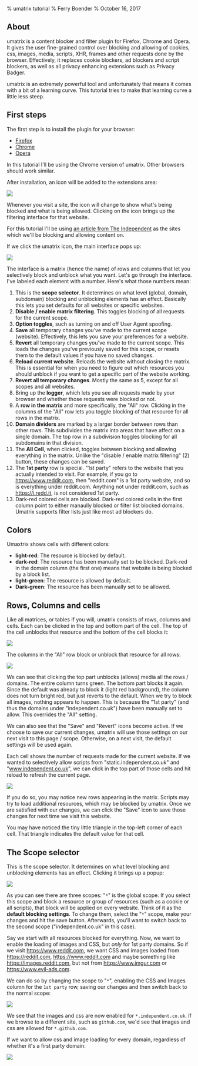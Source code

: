 % umatrix tutorial
% Ferry Boender
% October 16, 2017

## About

umatrix is a content blocker and filter plugin for Firefox, Chrome and Opera.
It gives the user fine-grained control over blocking and allowing of cookies,
css, images, media, scripts, XHR, frames and other requests done by the
browser. Effectively, it replaces cookie blockers, ad blockers and
script blockers, as well as all privacy enhancing extensions such as Privacy Badger.

umatrix is an extremely powerful tool and unfortunately that means it comes
with a bit of a learning curve. This tutorial tries to make that learning
curve a little less steep.


## First steps

The first step is to install the plugin for your browser:

* [Firefox](https://addons.mozilla.org/firefox/addon/umatrix/)
* [Chrome](https://chrome.google.com/webstore/detail/%C2%B5matrix/ogfcmafjalglgifnmanfmnieipoejdcf)
* [Opera](https://addons.opera.com/en-gb/extensions/details/umatrix/)

In this tutorial I'll be using the Chrome version of umatrix. Other browsers
should work similar.

After installation, an icon will be added to the extensions area:

![](icon.png)

Whenever you visit a site, the icon will change to show what's being blocked
and what is being allowed. Clicking on the icon brings up the filtering
interface for that website.

For this tutorial I'll be using [an article from The
Independent](http://www.independent.co.uk/news/world/americas/puerto-rico-latest-drinking-water-aid-response-superfund-dorado-site-a8000686.html)
as the sites which we'll be blocking and allowing content on.

If we click the umatrix icon, the main interface pops up:

![](umatrix_annotation.png)

The interface is a matrix (hence the name) of rows and columns that let you
selectively block and unblock what you want. Let's go through the interface.
I've labeled each element with a number. Here's what those numbers mean:

1. This is the **scope selector**. It determines on what level (global,
   domain, subdomain) blocking and unblocking elements has an effect.
   Basically this lets you set defaults for all websites or specific websites.
2. **Disable / enable matrix filtering**. This toggles blocking of all
   requests for the current scope.
3. **Option toggles**, such as turning on and off User Agent spoofing.
4. **Save** all temporary changes you've made to the current scope (website).
   Effectively, this lets you save your preferences for a website.
5. **Revert** all temporary changes you've made to the current scope. This
   loads the changes you've previously saved for this scope, or resets them to
   the default values if you have no saved changes.
6. **Reload current website**. Reloads the website without closing the matrix.
   This is essential for when you need to figure out which resources you
   should unblock if you want to get a specific part of the website working.
7. **Revert all temporary changes**. Mostly the same as 5, except for all
   scopes and all websites.
8. Bring up the **logger**, which lets you see all requests made by your
   browser and whether those requests were blocked or not.
9. A **row in the matrix** and more specifically, the "All" row. Clicking in the
   columns of the "All" row lets you toggle blocking of that resource for all
   rows in the matrix. 
10. **Domain dividers** are marked by a larger border between rows than other
    rows. This subdivides the matrix into areas that have affect on a single
    domain. The top row in a subdivision toggles blocking for all subdomains
    in that division.
11. The **All Cell**, when clicked, toggles between blocking and allowing
    everything in the matrix. Unlike the "disable / enable matrix filtering"
    \(2) button, these changes can be saved.
12. The **1st party** row is special. "1st party" refers to the website that
    you actually intended to visit. For example, if you go to
    https://www.reddit.com, then "reddit.com" is a 1st party website, and so
    is everything under reddit.com. Anything not under reddit.com, such as
    https://i.redd.it, is not considered 1st party.
13. Dark-red colored cells are blocked. Dark-red colored cells in the first
    column point to either manaully blocked or filter list blocked domains.
    Umatrix supports filter lists just like most ad blockers do.

## Colors

Umaxtrix shows cells with different colors:

* **light-red**: The resource is blocked by default.
* **dark-red**: The resource has been manually set to be blocked. Dark-red
  in the domain column (the first one) means that website is being blocked by
  a block list.
* **light-green**: The resource is allowed by default.
* **Dark-green**: The resource has been manually set to be allowed.

## Rows, Columns and cells

Like all matrices, or tables if you will, umatrix consists of rows, columns
and cells. Each can be clicked in the top and bottom part of the cell. The top
of the cell unblocks that resource and the bottom of the cell blocks it:

![](ani_cell.gif)

The columns in the "All" row block or unblock that resource for all rows:

![](ani_all_row.gif)

We can see that clicking the top part unblocks (allows) media all the rows /
domains. The entire column turns green. The bottom part blocks it again. Since
the default was already to block it (light red background), the column does
not turn bright red, but just reverts to the default. When we try to block all
images, nothing appears to happen. This is because the "1st party" (and thus
the domains under "independent.co.uk") have been manually set to allow. This
overrides the "All" setting.

We can also see that the "Save" and "Revert" icons become active. If we choose
to save our current changes, umatrix will use those settings on our next visit
to this page / scope. Otherwise, on a next visit, the default settings will be
used again.

Each cell shows the number of requests made for the current website.  If we
wanted to selectively allow scripts from "static.independent.co.uk" and
"www.independent.co.uk", we can click in the top part of those cells and hit
reload to refresh the current page.

   ![](ani_cell_save.gif)

If you do so, you may notice new rows appearing in the matrix. Scripts may try
to load additional resources, which may be blocked by umatrix. Once we are
satisfied with our changes, we can click the "Save" icon to save those changes
for next time we visit this website.

You may have noticed the tiny little triangle in the top-left corner of each
cell. That triangle indicates the default value for that cell.

## The Scope selector

This is the scope selector. It determines on what level blocking and
unblocking elements has an effect. Clicking it brings up a popup:
   
   ![](scope_selector.png)

As you can see there are three scopes: "`*`" is the global scope. If you
select this scope and block a resource or group of resources (such as a cookie
or all scripts), that block will be applied on every website. Think of it as
the **default blocking settings**. To change them, select the "`*`" scope,
make your changes and hit the save button. Afterwards, you'll want to switch
back to the second scope ("independent.co.uk" in this case).

Say we start with all resources blocked for everything. Now, we want to enable
the loading of images and CSS, but *only* for 1st party domains. So if we
visit https://www.reddit.com, we want CSS and images loaded from
https://reddit.com, https://www.reddit.com and maybe something like
https://images.reddit.com, but not from https://www.imgur.com or
https://www.evil-ads.com.

We can do so by changing the scope to "`*`", enabling the CSS and Images
column for the `1st party` row, saving our changes and then switch back to the
normal scope:

![](ani_scope_1stparty.gif)

We see that the images and css are now enabled for `*.independent.co.uk`. If
we browse to a different site, such as `github.com`, we'd see that images and
css are allowed for `*.github.com`.

If we want to allow css and image loading for every domain, regardless of
whether it's a first party domain:

![](ani_scope_allcols.gif)

